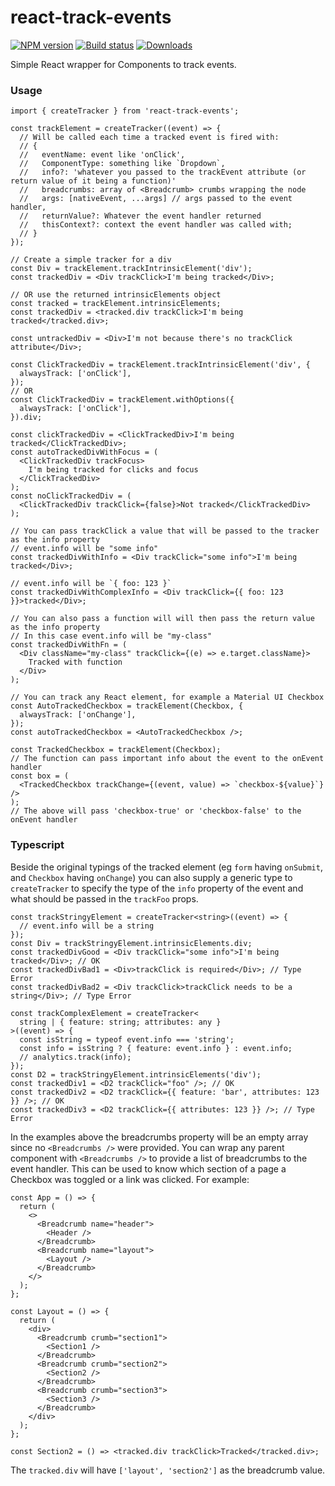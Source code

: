 # react-track-events

[![NPM version][npm-image]][npm-url]
[![Build status][build-image]][build-url]
[![Downloads][downloads-image]][downloads-url]

Simple React wrapper for Components to track events.

[npm-image]: https://img.shields.io/npm/v/react-track-events.svg?style=flat-square
[npm-url]: https://npmjs.org/package/react-track-events
[build-image]: https://github.com/kolodny/react-track-events/actions/workflows/main.yml/badge.svg
[build-url]: https://github.com/kolodny/react-track-events/actions/workflows/main.yml
[downloads-image]: http://img.shields.io/npm/dm/react-track-events.svg?style=flat-square
[downloads-url]: https://npmjs.org/package/react-track-events

### Usage

```tsx
import { createTracker } from 'react-track-events';

const trackElement = createTracker((event) => {
  // Will be called each time a tracked event is fired with:
  // {
  //   eventName: event like 'onClick',
  //   ComponentType: something like `Dropdown`,
  //   info?: 'whatever you passed to the trackEvent attribute (or return value of it being a function)'
  //   breadcrumbs: array of <Breadcrumb> crumbs wrapping the node
  //   args: [nativeEvent, ...args] // args passed to the event handler,
  //   returnValue?: Whatever the event handler returned
  //   thisContext?: context the event handler was called with;
  // }
});

// Create a simple tracker for a div
const Div = trackElement.trackIntrinsicElement('div');
const trackedDiv = <Div trackClick>I'm being tracked</Div>;

// OR use the returned intrinsicElements object
const tracked = trackElement.intrinsicElements;
const trackedDiv = <tracked.div trackClick>I'm being tracked</tracked.div>;

const untrackedDiv = <Div>I'm not because there's no trackClick attribute</Div>;

const ClickTrackedDiv = trackElement.trackIntrinsicElement('div', {
  alwaysTrack: ['onClick'],
});
// OR
const ClickTrackedDiv = trackElement.withOptions({
  alwaysTrack: ['onClick'],
}).div;

const clickTrackedDiv = <ClickTrackedDiv>I'm being tracked</ClickTrackedDiv>;
const autoTrackedDivWithFocus = (
  <ClickTrackedDiv trackFocus>
    I'm being tracked for clicks and focus
  </ClickTrackedDiv>
);
const noClickTrackedDiv = (
  <ClickTrackedDiv trackClick={false}>Not tracked</ClickTrackedDiv>
);

// You can pass trackClick a value that will be passed to the tracker as the info property
// event.info will be "some info"
const trackedDivWithInfo = <Div trackClick="some info">I'm being tracked</Div>;

// event.info will be `{ foo: 123 }`
const trackedDivWithComplexInfo = <Div trackClick={{ foo: 123 }}>tracked</Div>;

// You can also pass a function will will then pass the return value as the info property
// In this case event.info will be "my-class"
const trackedDivWithFn = (
  <Div className="my-class" trackClick={(e) => e.target.className}>
    Tracked with function
  </Div>
);

// You can track any React element, for example a Material UI Checkbox
const AutoTrackedCheckbox = trackElement(Checkbox, {
  alwaysTrack: ['onChange'],
});
const autoTrackedCheckbox = <AutoTrackedCheckbox />;

const TrackedCheckbox = trackElement(Checkbox);
// The function can pass important info about the event to the onEvent handler
const box = (
  <TrackedCheckbox trackChange={(event, value) => `checkbox-${value}`} />
);
// The above will pass 'checkbox-true' or 'checkbox-false' to the onEvent handler
```

### Typescript

Beside the original typings of the tracked element (eg `form` having `onSubmit`, and `Checkbox` having `onChange`) you can also supply a generic type to `createTracker` to specify the type of the `info` property of the event and what should be passed in the `trackFoo` props.

```tsx
const trackStringyElement = createTracker<string>((event) => {
  // event.info will be a string
});
const Div = trackStringyElement.intrinsicElements.div;
const trackedDivGood = <Div trackClick="some info">I'm being tracked</Div>; // OK
const trackedDivBad1 = <Div>trackClick is required</Div>; // Type Error
const trackedDivBad2 = <Div trackClick>trackClick needs to be a string</Div>; // Type Error

const trackComplexElement = createTracker<
  string | { feature: string; attributes: any }
>((event) => {
  const isString = typeof event.info === 'string';
  const info = isString ? { feature: event.info } : event.info;
  // analytics.track(info);
});
const D2 = trackStringyElement.intrinsicElements('div');
const trackedDiv1 = <D2 trackClick="foo" />; // OK
const trackedDiv2 = <D2 trackClick={{ feature: 'bar', attributes: 123 }} />; // OK
const trackedDiv3 = <D2 trackClick={{ attributes: 123 }} />; // Type Error
```

In the examples above the breadcrumbs property will be an empty array since no `<Breadcrumbs />` were provided. You can wrap any parent component with `<Breadcrumbs />` to provide a list of breadcrumbs to the event handler. This can be used to know which section of a page a Checkbox was toggled or a link was clicked. For example:

```tsx
const App = () => {
  return (
    <>
      <Breadcrumb name="header">
        <Header />
      </Breadcrumb>
      <Breadcrumb name="layout">
        <Layout />
      </Breadcrumb>
    </>
  );
};

const Layout = () => {
  return (
    <div>
      <Breadcrumb crumb="section1">
        <Section1 />
      </Breadcrumb>
      <Breadcrumb crumb="section2">
        <Section2 />
      </Breadcrumb>
      <Breadcrumb crumb="section3">
        <Section3 />
      </Breadcrumb>
    </div>
  );
};

const Section2 = () => <tracked.div trackClick>Tracked</tracked.div>;
```

The `tracked.div` will have `['layout', 'section2']` as the breadcrumb value.
